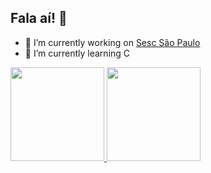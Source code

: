 ## Fala aí! 👋
- 🔭 I’m currently working on <a href="https://www.sescsp.org.br">Sesc São Paulo</a>
- 🌱 I’m currently learning C


 <div>
  <a href="https://github.com/carlosrocha-dev">
  <img height="150em" src="https://github-readme-stats.vercel.app/api?username=carlosrocha-dev&show_icons=true&theme=gotham&include_all_commits=true&count_private=true"/>
  <img height="150em" src="https://github-readme-stats.vercel.app/api/top-langs/?username=carlosrocha-dev&layout=compact&langs_count=16&theme=gotham"/>
</div>
<div style="display: inline_block"><br>

</div>
  
